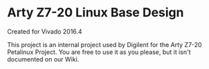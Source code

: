 # Arty Z7-20 Linux Base Design
Created for Vivado 2016.4

This project is an internal project used by Digilent for the Arty Z7-20 
Petalinux Project. You are free to use it as you please, but it isn't 
documented on our Wiki.
